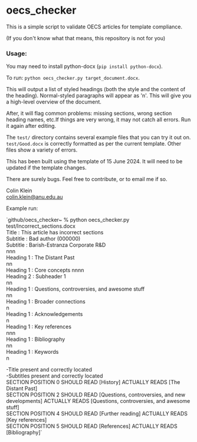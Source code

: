 # oecs_checker
This is a simple script to validate OECS articles for template compliance.

(If you don't know what that means, this repository is not for you)



### Usage:

You may need to install python-docx (`pip install python-docx`).

To run: `python oecs_checker.py target_document.docx`.

This will output a list of styled headings (both the style and the content of the heading). Normal-styled paragraphs will appear as 'n'. This will give you a high-level overview of the document.

After, it will flag common problems: missing sections, wrong section heading names, etc.If things are very wrong, it may not catch all errors. Run it again after editing.

The `test/` directory contains several example files that you can try it out on. `test/Good.docx` is correctly formatted as per the current template. Other files show a variety of errors.

This has been built using the template of 15 June 2024. It will need to be updated if the template changes.

There are surely bugs. Feel free to contribute, or to email me if so.

Colin Klein  
colin.klein@anu.edu.au


Example run:

`github/oecs_checker~ % python oecs_checker.py test/Incorrect_sections.docx  
Title : This article has incorrect sections  
Subtitle : Bad author (000000)  
Subtitle : Barish-Estranza Corporate R&D  
nnn  
Heading 1 : The Distant Past  
nn  
Heading 1 : Core concepts
nnnn  
Heading 2 : Subheader 1   
nn  
Heading 1 : Questions, controversies, and awesome stuff   
nn  
Heading 1 : Broader connections   
n  
Heading 1 : Acknowledgements   
n  
Heading 1 : Key references   
nnn  
Heading 1 : Bibliography   
nn  
Heading 1 : Keywords    
n  

-Title present and correctly located  
-Subtitles present and correctly located  
SECTION POSITION 0 SHOULD READ [History] ACTUALLY READS [The Distant Past]  
SECTION POSITION 2 SHOULD READ [Questions, controversies, and new developments] ACTUALLY READS [Questions, controversies, and awesome stuff]  
SECTION POSITION 4 SHOULD READ [Further reading] ACTUALLY READS [Key references]  
SECTION POSITION 5 SHOULD READ [References] ACTUALLY READS [Bibliography]`  

